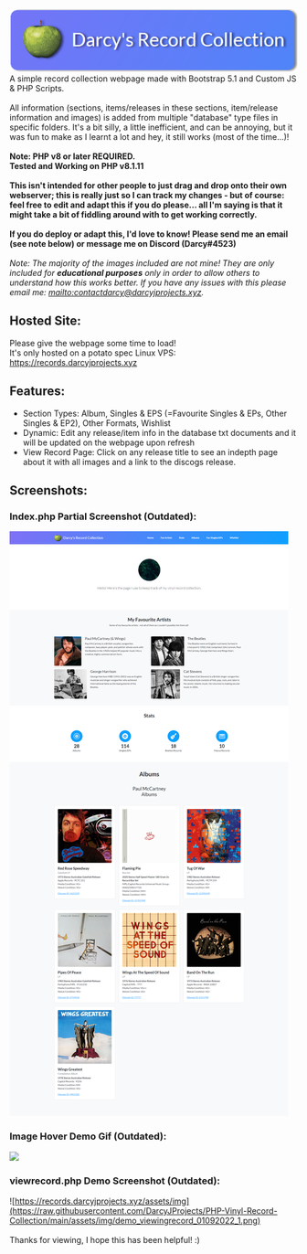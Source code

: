 ![Darcy's Records Collection](https://raw.githubusercontent.com/DarcyJProjects/PHP-Vinyl-Record-Collection/main/assets/img/menubar.png)
<br>
A simple record collection webpage made with Bootstrap 5.1 and Custom JS & PHP Scripts.<br><br>
All information (sections, items/releases in these sections, item/release information and images) is added from multiple "database" type files in specific folders. It's a bit silly, a little inefficient, and can be annoying, but it was fun to make as I learnt a lot and hey, it still works (most of the time...)!<br><br>
__Note: PHP v8 or later REQUIRED.__<br>
__Tested and Working on PHP v8.1.11__<br><br>
__This isn't intended for other people to just drag and drop onto their own webserver; this is really just so I can track my changes - but of course: feel free to edit and adapt this if you do please... all I'm saying is that it might take a bit of fiddling around with to get working correctly.__
<br><br>
__If you do deploy or adapt this, I'd love to know! Please send me an email (see note below) or message me on Discord (Darcy#4523)__
<br><br>
_Note: The majority of the images included are not mine! They are only included for __educational purposes__ only in order to allow others to understand how this works better. If you have any issues with this please email me: <mailto:contactdarcy@darcyjprojects.xyz>._

## __Hosted Site:__
Please give the webpage some time to load!<br>
It's only hosted on a potato spec Linux VPS:<br>
https://records.darcyjprojects.xyz

## __Features:__
* Section Types: Album, Singles & EPS (=Favourite Singles & EPs, Other Singles & EP2), Other Formats, Wishlist
* Dynamic: Edit any release/item info in the database txt documents and it will be updated on the webpage upon refresh
* View Record Page: Click on any release title to see an indepth page about it with all images and a link to the discogs release.

## __Screenshots:__

### __Index.php__ Partial Screenshot (Outdated):
![](https://raw.githubusercontent.com/DarcyJProjects/PHP-Vinyl-Record-Collection/main/assets/img/demoscreenshot_30082022_1.png)
<br>
### __Image Hover__ Demo Gif (Outdated):
![](https://raw.githubusercontent.com/DarcyJProjects/PHP-Vinyl-Record-Collection/main/assets/img/demogif_30082022_1.gif)
<br>
### __viewrecord.php__ Demo Screenshot (Outdated):
![https://records.darcyjprojects.xyz/assets/img](https://raw.githubusercontent.com/DarcyJProjects/PHP-Vinyl-Record-Collection/main/assets/img/demo_viewingrecord_01092022_1.png)
<br><br>
Thanks for viewing, I hope this has been helpful! :)
